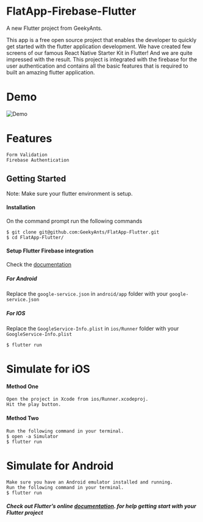 # FlatApp-Firebase-Flutter

A new Flutter project from GeekyAnts.

This app is a free open source project that enables the developer to quickly get started with the flutter application development. We have created few screens of our famous React Native Starter Kit in Flutter! And we are quite impressed with the result. This project is integrated with the firebase for the user authentication and contains all the basic features that is required to built an amazing flutter application. 

# Demo
![Demo](https://github.com/GeekyAnts/FlatApp-Firebase-Flutter/raw/master/screenshots/FlatApp-TwoScreens.gif)

# Features
    Form Validation
    Firebase Authentication
    
## Getting Started
Note: Make sure your flutter environment is setup.

#### Installation

On the command prompt run the following commands

    $ git clone git@github.com:GeekyAnts/FlatApp-Flutter.git
    $ cd FlatApp-Flutter/
    
#### Setup Flutter Firebase integration
Check the [documentation](https://codelabs.developers.google.com/codelabs/flutter-firebase/#4)

##### For Android
Replace the `google-service.json` in `android/app` folder with your `google-service.json`
##### For IOS
Replace the `GoogleService-Info.plist` in `ios/Runner` folder with your `GoogleService-Info.plist`

    $ flutter run

# Simulate for iOS
#### Method One
    
    Open the project in Xcode from ios/Runner.xcodeproj.
    Hit the play button.

#### Method Two

    Run the following command in your terminal.
    $ open -a Simulator
    $ flutter run

# Simulate for Android

    Make sure you have an Android emulator installed and running.
    Run the following command in your terminal.
    $ flutter run
    
##### Check out Flutter’s online [documentation](http://flutter.io/). for help getting start with your Flutter project 


